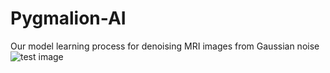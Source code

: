 # Pygmalion-AI
Our model learning process for denoising MRI images from Gaussian noise 
![test image](https://github.com/kamelbelkadhi/Pygmalion-AI/blob/master/images/result.gif)
